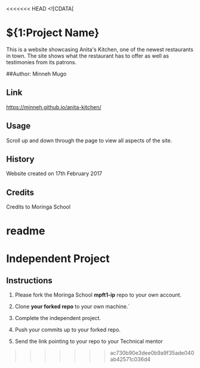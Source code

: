 <<<<<<< HEAD
<snippet>
  <content><![CDATA[
# ${1:Project Name}
This is a website showcasing Anita's Kitchen, one of the newest restaurants in town. The site shows what the restaurant has to offer as well as testimonies from its patrons.

##Author:
Minneh Mugo

## Link
https://minneh.github.io/anita-kitchen/

## Usage
Scroll up and down through the page to view all aspects of the site.

## History
Website created on 17th February 2017

## Credits
Credits to Moringa School

<tabTrigger>readme</tabTrigger>
</snippet>
=======
# Independent Project

## Instructions
  1) Please fork the Moringa School **mpft1-ip** repo to your own account.

  2) Clone **your forked repo** to your own machine.`

  3) Complete the independent project.

  4) Push your commits up to your forked repo.

  5) Send the link pointing to your repo to your Technical mentor
>>>>>>> ac730b90e3dee0b9a9f35ade040ab42571c036d4

